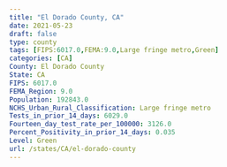 ```yaml
---
title: "El Dorado County, CA"
date: 2021-05-23
draft: false
type: county
tags: [FIPS:6017.0,FEMA:9.0,Large fringe metro,Green]
categories: [CA]
County: El Dorado County
State: CA
FIPS: 6017.0
FEMA_Region: 9.0
Population: 192843.0
NCHS_Urban_Rural_Classification: Large fringe metro
Tests_in_prior_14_days: 6029.0
Fourteen_day_test_rate_per_100000: 3126.0
Percent_Positivity_in_prior_14_days: 0.035
Level: Green
url: /states/CA/el-dorado-county
---
```



